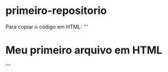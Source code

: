 # primeiro-repositorio

Para copiar o código em HTML:
'''
<html>
  <h1>Meu primeiro arquivo em HTML</h1>
</html>
'''
